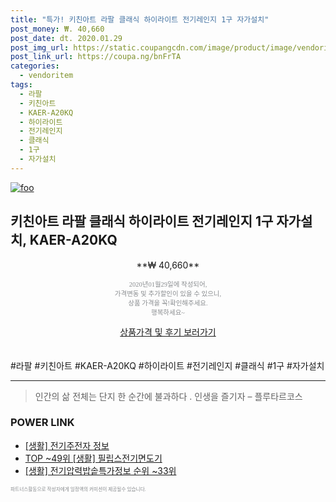 ```yaml
--- 
title: "특가! 키친아트 라팔 클래식 하이라이트 전기레인지 1구 자가설치" 
post_money: ₩. 40,660 
post_date: dt. 2020.01.29 
post_img_url: https://static.coupangcdn.com/image/product/image/vendoritem/2019/06/18/4542495791/41afba65-f4da-4233-8000-943604c72dee.jpg 
post_link_url: https://coupa.ng/bnFrTA 
categories: 
  - vendoritem 
tags: 
  - 라팔 
  - 키친아트 
  - KAER-A20KQ 
  - 하이라이트 
  - 전기레인지 
  - 클래식 
  - 1구 
  - 자가설치 
--- 
```

[![foo](https://static.coupangcdn.com/image/product/image/vendoritem/2019/06/18/4542495791/41afba65-f4da-4233-8000-943604c72dee.jpg)](https://coupa.ng/bnFrTA) 

## 키친아트 라팔 클래식 하이라이트 전기레인지 1구 자가설치, KAER-A20KQ 
<p style="text-align: center;">**₩ 40,660**</p> 
<p style="text-align: center;"><span style="color: #898c8f; font-family: Georgia,Times,serif; font-size: 0.75em;">2020년01월29일에 작성되어, <br>가격변동 및 추가할인이 있을 수 있으니,<br> 상품 가격을 꼭!확인해주세요.<br>행복하세요~</span> 
</p>	 
<div markdown="0" style="text-align: center;"><a href="https://coupa.ng/bnFrTA" class="btn btn--success">상품가격 및 후기 보러가기</a></div> 
<br><br> 
  #라팔 #키친아트 #KAER-A20KQ #하이라이트 #전기레인지 #클래식 #1구 #자가설치 
<hr> 

> 인간의 삶 전체는 단지 한 순간에 불과하다 . 인생을 즐기자 – 플루타르코스 


### POWER LINK

* <a href="https://blog.naver.com/santokki14/221763918257" target="_blank"> [생활] 전기주전자 정보 </a>
* <a href="https://blog.naver.com/fasyy4321/221776730874" target="_blank"> TOP ~49위 [생활] 필립스전기면도기</a>
* <a href="https://blog.naver.com/sakai111/221772408236" target="_blank"> [생활] 전기압력밥솥특가정보 순위 ~33위</a>

<span style="color: #898c8f; font-family: Georgia,Times,serif; font-size: 0.55em;">파트너스활동으로 작성자에게 일정액의 커미션이 제공될수 있습니다.</span> 
